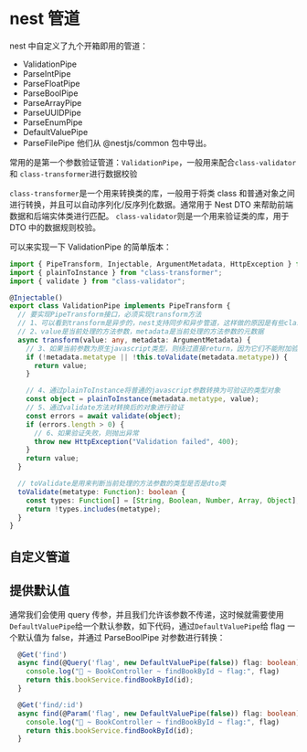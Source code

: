 # nest 管道

nest 中自定义了九个开箱即用的管道：

- ValidationPipe
- ParseIntPipe
- ParseFloatPipe
- ParseBoolPipe
- ParseArrayPipe
- ParseUUIDPipe
- ParseEnumPipe
- DefaultValuePipe
- ParseFilePipe
  他们从 @nestjs/common 包中导出。

常用的是第一个参数验证管道：`ValidationPipe`，一般用来配合`class-validator`和 `class-transformer`进行数据校验

`class-transformer`是一个用来转换类的库，一般用于将类 class 和普通对象之间进行转换，并且可以自动序列化/反序列化数据。通常用于 Nest DTO 来帮助前端数据和后端实体类进行匹配。
`class-validator`则是一个用来验证类的库，用于 DTO 中的数据规则校验。

可以来实现一下 ValidationPipe 的简单版本：

```typescript
import { PipeTransform, Injectable, ArgumentMetadata, HttpException } from "@nestjs/common";
import { plainToInstance } from "class-transformer";
import { validate } from "class-validator";

@Injectable()
export class ValidationPipe implements PipeTransform {
  // 要实现PipeTransform接口，必须实现transform方法
  // 1、可以看到transform是异步的，nest支持同步和异步管道，这样做的原因是有些class-validator的校验是可以异步的
  // 2、value是当前处理的方法参数，metadata是当前处理的方法参数的元数据
  async transform(value: any, metadata: ArgumentMetadata) {
    // 3、如果当前参数为原生javascript类型，则绕过直接return，因为它们不能附加验证装饰器
    if (!metadata.metatype || !this.toValidate(metadata.metatype)) {
      return value;
    }

    // 4、通过plainToInstance将普通的javascript参数转换为可验证的类型对象
    const object = plainToInstance(metadata.metatype, value);
    // 5、通过validate方法对转换后的对象进行验证
    const errors = await validate(object);
    if (errors.length > 0) {
      // 6、如果验证失败，则抛出异常
      throw new HttpException("Validation failed", 400);
    }
    return value;
  }

  // toValidate是用来判断当前处理的方法参数的类型是否是dto类
  toValidate(metatype: Function): boolean {
    const types: Function[] = [String, Boolean, Number, Array, Object];
    return !types.includes(metatype);
  }
}
```

## 自定义管道

## 提供默认值

通常我们会使用 query 传参，并且我们允许该参数不传递，这时候就需要使用`DefaultValuePipe`给一个默认参数，如下代码，通过`DefaultValuePipe`给 flag 一个默认值为 false，并通过 ParseBoolPipe 对参数进行转换：

```typescript
  @Get('find')
  async find(@Query('flag', new DefaultValuePipe(false)) flag: boolean) {
    console.log("🚀 ~ BookController ~ findBookById ~ flag:", flag)
    return this.bookService.findBookById(id);
  }

  @Get('find/:id')
  async find(@Param('flag', new DefaultValuePipe(false)) flag: boolean) {
    console.log("🚀 ~ BookController ~ findBookById ~ flag:", flag)
    return this.bookService.findBookById(id);
  }
```
